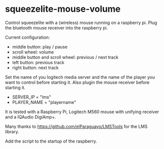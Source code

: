 # squeezelite-mouse-volume

Control squeezelite with a (wireless) mouse running on a raspberry pi.
Plug the bluetooth mouse receiver into the raspberry pi.

Current configuration:
- middle button: play / pause
- scroll wheel: volume
- middle button and scroll wheel: previous / next track
- left button: previous track
- right button: next track

Set the name of you logitech media server and the name of the player you want to control before starting it. Also plugin the mouse receiver before starting it.

- SERVER_IP = "lms"
- PLAYER_NAME = "playername"

It is tested with a Raspberry Pi, Logitech M560 mouse with unifying receiver and a IQAudio DigiAmp+.

Many thanks to https://github.com/elParaguayo/LMSTools for the LMS library.

Add the script to the startup of the raspberry.
